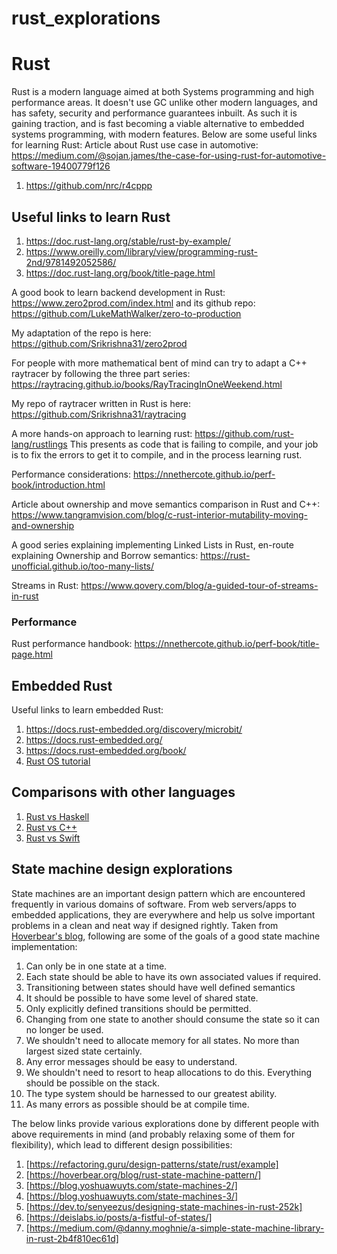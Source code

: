 # rust_explorations

# Rust

Rust is a modern language aimed at both Systems programming and high performance areas. It doesn't use GC unlike other modern languages, and has safety, security and performance guarantees inbuilt.
As such it is gaining traction, and is fast becoming a viable alternative to embedded systems programming, with modern features. Below are some useful links for learning Rust:
Article about Rust use case in automotive: <https://medium.com/@sojan.james/the-case-for-using-rust-for-automotive-software-19400779f126>

1. <https://github.com/nrc/r4cppp>

## Useful links to learn Rust

1. <https://doc.rust-lang.org/stable/rust-by-example/>
2. <https://www.oreilly.com/library/view/programming-rust-2nd/9781492052586/>
3. <https://doc.rust-lang.org/book/title-page.html>

A good book to learn backend development in Rust:
<https://www.zero2prod.com/index.html> and its github repo: <https://github.com/LukeMathWalker/zero-to-production>

My adaptation of the repo is here: <https://github.com/Srikrishna31/zero2prod>

For people with more mathematical bent of mind can try to adapt a C++ raytracer by following the three part series: <https://raytracing.github.io/books/RayTracingInOneWeekend.html>

My repo of raytracer written in Rust is here: <https://github.com/Srikrishna31/raytracing>

A more hands-on approach to learning rust: <https://github.com/rust-lang/rustlings>
This presents as code that is failing to compile, and your job is to fix the errors to get it to compile, and in the process learning rust.

Performance considerations: <https://nnethercote.github.io/perf-book/introduction.html>

Article about ownership and move semantics comparison in Rust and C++: <https://www.tangramvision.com/blog/c-rust-interior-mutability-moving-and-ownership>

A good series explaining implementing Linked Lists in Rust, en-route explaining Ownership and Borrow semantics: <https://rust-unofficial.github.io/too-many-lists/>

Streams in Rust: <https://www.qovery.com/blog/a-guided-tour-of-streams-in-rust>

### Performance

Rust performance handbook: <https://nnethercote.github.io/perf-book/title-page.html>

## Embedded Rust

Useful links to learn embedded Rust:

1. <https://docs.rust-embedded.org/discovery/microbit/>
2. <https://docs.rust-embedded.org/>
3. <https://docs.rust-embedded.org/book/>
4. [Rust OS tutorial](https://github.com/rust-embedded/rust-raspberrypi-OS-tutorials)

## Comparisons with other languages

1. [Rust vs Haskell](https://levelup.gitconnected.com/rust-vs-haskell-eb5d343d7be0)
2. [Rust vs C++](https://www.bairesdev.com/blog/when-speed-matters-comparing-rust-and-c/)
3. [Rust vs Swift](https://blog.logrocket.com/swift-vs-rust-comparison-guide/)

## State machine design explorations

State machines are an important design pattern which are encountered frequently in various domains of software. From web servers/apps to embedded applications, they are everywhere and help us solve important problems in a clean 
and neat way if designed rightly. Taken from [Hoverbear's blog](https://hoverbear.org/blog/rust-state-machine-pattern/), following are some of the goals of a good state machine implementation:

1. Can only be in one state at a time.
2. Each state should be able to have its own associated values if required.
3. Transitioning between states should have well defined semantics
4. It should be possible to have some level of shared state.
5. Only explicitly defined transitions should be permitted.
6. Changing from one state to another should consume the state so it can no longer be used.
7. We shouldn't need to allocate memory for all states. No more than largest sized state certainly.
8. Any error messages should be easy to understand.
9. We shouldn't need to resort to heap allocations to do this. Everything should be possible on the stack.
10. The type system should be harnessed to our greatest ability.
11. As many errors as possible should be at compile time.

The below links provide various explorations done by different people with above requirements in mind (and probably relaxing some of them for flexibility), which lead to different design possibilities:
1. [https://refactoring.guru/design-patterns/state/rust/example]
2. [https://hoverbear.org/blog/rust-state-machine-pattern/]
3. [https://blog.yoshuawuyts.com/state-machines-2/]
4. [https://blog.yoshuawuyts.com/state-machines-3/]
5. [https://dev.to/senyeezus/designing-state-machines-in-rust-252k]
6. [https://deislabs.io/posts/a-fistful-of-states/]
7. [https://medium.com/@danny.moghnie/a-simple-state-machine-library-in-rust-2b4f810ec61d]


